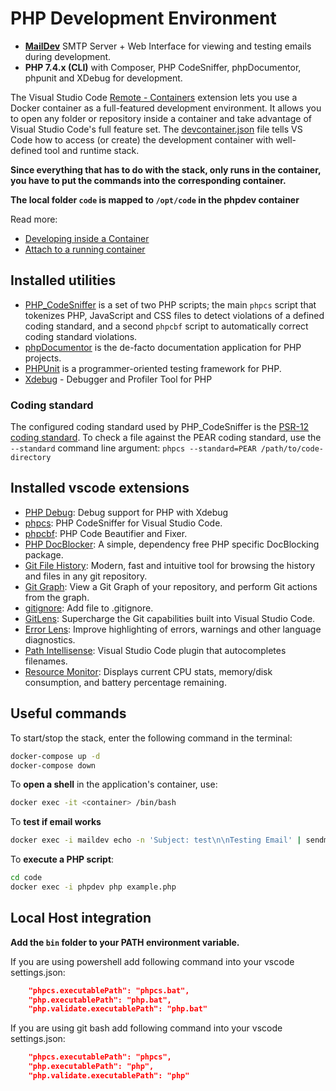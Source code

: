 # PHP Development Environment

* [**MailDev**](https://github.com/maildev/maildev) SMTP Server + Web Interface for viewing and testing emails during development.
* **PHP 7.4.x (CLI)** with Composer, PHP CodeSniffer, phpDocumentor, phpunit and XDebug for development.

The Visual Studio Code [Remote - Containers](https://marketplace.visualstudio.com/items?itemName=ms-vscode-remote.remote-containers) extension lets you use a Docker container as a full-featured development environment. It allows you to open any folder or repository inside a container and take advantage of Visual Studio Code's full feature set. The [devcontainer.json](./.devcontainer.json) file tells VS Code how to access (or create) the development container with well-defined tool and runtime stack.

**Since everything that has to do with the stack, only runs in the container, you have to put the commands into the corresponding container.**

**The local folder `code` is mapped to `/opt/code` in the phpdev container**

Read more:

* [Developing inside a Container](https://code.visualstudio.com/docs/remote/containers)
* [Attach to a running container](https://code.visualstudio.com/docs/remote/attach-container)

## Installed utilities

* [PHP_CodeSniffer](https://github.com/squizlabs/PHP_CodeSniffer) is a set of two PHP scripts; the main `phpcs` script that tokenizes PHP, JavaScript and CSS files to detect violations of a defined coding standard, and a second `phpcbf` script to automatically correct coding standard violations.
* [phpDocumentor](https://www.phpdoc.org/) is the de-facto documentation application for PHP projects.
* [PHPUnit](https://phpunit.de/) is a programmer-oriented testing framework for PHP.
* [Xdebug](https://xdebug.org/) - Debugger and Profiler Tool for PHP

### Coding standard

The configured coding standard used by PHP_CodeSniffer is the [PSR-12 coding standard](https://www.php-fig.org/psr/psr-12/). To check a file against the PEAR coding standard, use the `--standard` command line argument: `phpcs --standard=PEAR /path/to/code-directory`

## Installed vscode extensions

* [PHP Debug](https://marketplace.visualstudio.com/items?itemName=felixfbecker.php-debug): Debug support for PHP with Xdebug
* [phpcs](https://marketplace.visualstudio.com/items?itemName=ikappas.phpcs): PHP CodeSniffer for Visual Studio Code.
* [phpcbf](https://marketplace.visualstudio.com/items?itemName=persoderlind.vscode-phpcbf): PHP Code Beautifier and Fixer.
* [PHP DocBlocker](https://marketplace.visualstudio.com/items?itemName=neilbrayfield.php-docblocker): A simple, dependency free PHP specific DocBlocking package.
* [Git File History](https://marketplace.visualstudio.com/items?itemName=pomber.git-file-history): Modern, fast and intuitive tool for browsing the history and files in any git repository.
* [Git Graph](https://marketplace.visualstudio.com/items?itemName=mhutchie.git-graph): View a Git Graph of your repository, and perform Git actions from the graph.
* [gitignore](https://marketplace.visualstudio.com/items?itemName=michelemelluso.gitignore): Add file to .gitignore.
* [GitLens](https://marketplace.visualstudio.com/items?itemName=eamodio.gitlens): Supercharge the Git capabilities built into Visual Studio Code.
* [Error Lens](https://marketplace.visualstudio.com/items?itemName=usernamehw.errorlens): Improve highlighting of errors, warnings and other language diagnostics.
* [Path Intellisense](https://marketplace.visualstudio.com/items?itemName=christian-kohler.path-intellisense): Visual Studio Code plugin that autocompletes filenames.
* [Resource Monitor](https://marketplace.visualstudio.com/items?itemName=mutantdino.resourcemonitor): Displays current CPU stats, memory/disk consumption, and battery percentage remaining.

## Useful commands

To start/stop the stack, enter the following command in the terminal:

```bash
docker-compose up -d
docker-compose down
```

To **open a shell** in the application's container, use:

```bash
docker exec -it <container> /bin/bash
```

To **test if email works**

```bash
docker exec -i maildev echo -n 'Subject: test\n\nTesting Email' | sendmail -v testuser@localhost.local
```

To **execute a PHP script**:

```bash
cd code
docker exec -i phpdev php example.php
```

## Local Host integration

**Add the `bin` folder to your PATH environment variable.**

If you are using powershell add following command into your vscode settings.json:

```json
    "phpcs.executablePath": "phpcs.bat",
    "php.executablePath": "php.bat",
    "php.validate.executablePath": "php.bat"
```

If you are using git bash add following command into your vscode settings.json:

```json
    "phpcs.executablePath": "phpcs",
    "php.executablePath": "php",
    "php.validate.executablePath": "php"
```
